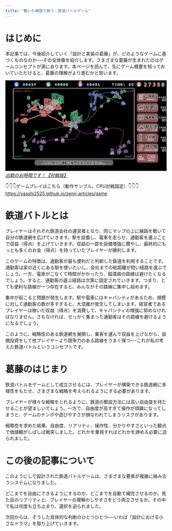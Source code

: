 ```yaml
---
title: "敷いた線路で戦う：鉄道バトルゲーム"
---
```


# はじめに

本記事では、今後紹介していく「設計と実装の葛藤」が、どのようなゲームに基づくものなのか──その全体像を紹介します。さまざまな葛藤が生まれたのはゲームコンセプトが源にあります。本ページを読んで、先にゲーム概要を知っておいていただけると、葛藤の理解がより進むかと思います。

![](/images/screenshot.png)
*[出勤のお時間です！【対戦版】](https://namagame.coe.nicovideo.jp/games/lg419)*

👇️️️👇️️️👇️️️ゲームプレイはこちら（動作サンプル。CPU対戦固定）👇️️️👇️️️👇️️️
https://yasshi2525.github.io/zenn-articles/game

# 鉄道バトルとは

プレイヤーはそれぞれ鉄道会社の運営者となり、同じマップの上に線路を敷いて自分の鉄道網を広げていきます。駅を設置し、電車を走らせ、通勤客を運ぶことで収益（得点）を上げていきます。収益の一部を設備増強に費やし、最終的にもっとも多くのお金（得点）を持っていたプレイヤーが勝利します。

このゲームの特徴は、通勤客が最も便利だと判断した鉄道を利用することです。通勤客は家の近くにある駅を使いたいし、会社までの総距離が短い経路を選ぶでしょう。一方、電車がこなくて時間がかかったり、超満員の路線は避けたくなるでしょう。すると、通勤客の選ぶ経路は次第に固定されていきます。つまり、とても便利な路線が一つ存在すると、みんながその路線に集中し始めます。

集中が起こると問題が発生します。駅や電車にはキャパシティがあるため、規模に対して通勤客の数が多すぎると、大混雑が発生してしまいます。経営者であるプレイヤーは稼いだ収益（得点）を消費して、キャパシティの増強に努めなければなりません。さもなければ、せっかく集まった通勤客はその路線を避けるようになるでしょう。

このように、戦略性のある鉄道網を展開し、乗客を運んで収益を上げながら、設備投資をして他プレイヤーより競争力のある路線をうまく保つ──これが私の考えた鉄道バトルというコンセプトです。

# 葛藤のはじまり

鉄道バトルをゲームとして成立させるには、プレイヤーが構築できる鉄道網に多様性をもたせ、さまざまな戦略を考えられるようにする必要があります。

プレイヤーが様々な戦略をとれるように、鉄道の敷設方法には高い自由度を持たせることが望ましいでしょう。一方で、自由度が高すぎて操作が煩雑になってしまうと、ゲームのテンポや遊びやすさが損なわれてしまうリスクがあります。

戦略性を求めた結果、自由度、リアリティ、操作性、分かりやすさといった観点で価値観がしばしば衝突しました。どれかを重視すればどれかを諦める必要に迫られました。

# この後の記事について

このようにして設計された鉄道バトルゲームは、さまざまな要素が複雑に絡み合うシステムになりました。

どこまでを自由にできるようにするのか、どこまでを自動で補完させるのか。見た目のリアリティと、プレイヤーの理解のしやすさをどう両立させるか。その中で私は何度も立ち止まり、選択を迫られました。

次回からは、そうした具体的な判断のひとつひとつ──いわば「設計における小さなドラマ」を取り上げていきます。
